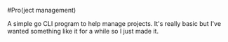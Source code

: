#Pro(ject management)

A simple go CLI program to help manage projects. It's really basic but I've wanted something like it for a while so I just made it.